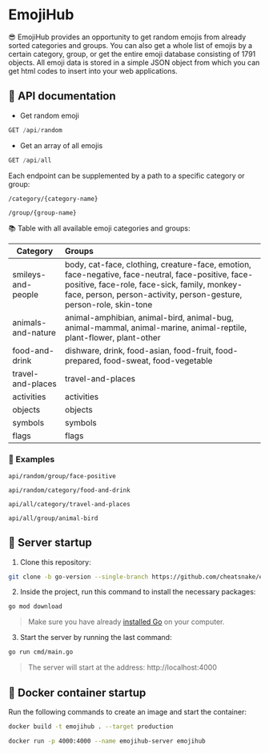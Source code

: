 # EmojiHub

😎 EmojiHub provides an opportunity to get random emojis from already sorted categories and groups. You can also get a whole list of emojis by a certain category, group, or get the entire emoji database consisting of 1791 objects. All emoji data is stored in a simple JSON object from which you can get html codes to insert into your web applications.

## 📄 API documentation

-   Get random emoji

```rs
GET /api/random
```

-   Get an array of all emojis

```rs
GET /api/all
```

Each endpoint can be supplemented by a path to a specific category or group:

```
/category/{category-name}
```

```
/group/{group-name}
```

📚 Table with all available emoji categories and groups:

| Category           | Groups                                                                                                                                                                                                                  |
| ------------------ | :---------------------------------------------------------------------------------------------------------------------------------------------------------------------------------------------------------------------- |
| smileys-and-people | body, cat-face, clothing, creature-face, emotion, face-negative, face-neutral, face-positive, face-positive, face-role, face-sick, family, monkey-face, person, person-activity, person-gesture, person-role, skin-tone |
| animals-and-nature | animal-amphibian, animal-bird, animal-bug, animal-mammal, animal-marine, animal-reptile, plant-flower, plant-other                                                                                                      |
| food-and-drink     | dishware, drink, food-asian, food-fruit, food-prepared, food-sweat, food-vegetable                                                                                                                                      |
| travel-and-places  | travel-and-places                                                                                                                                                                                                       |
| activities         | activities                                                                                                                                                                                                              |
| objects            | objects                                                                                                                                                                                                                 |
| symbols            | symbols                                                                                                                                                                                                                 |
| flags              | flags                                                                                                                                                                                                                   |

### 🎯 Examples

```
api/random/group/face-positive
```

```
api/random/category/food-and-drink
```

```
api/all/category/travel-and-places
```

```
api/all/group/animal-bird
```

## 🚀 Server startup

1. Clone this repository:

```sh
git clone -b go-version --single-branch https://github.com/cheatsnake/emojihub.git
```

2. Inside the project, run this command to install the necessary packages:

```sh
go mod download
```

> Make sure you have already [installed Go](https://go.dev) on your computer.

3. Start the server by running the last command:

```sh
go run cmd/main.go
```

> The server will start at the address: http://localhost:4000

## 🐳 Docker container startup

Run the following commands to create an image and start the container:

```sh
docker build -t emojihub . --target production
```

```sh
docker run -p 4000:4000 --name emojihub-server emojihub
```

